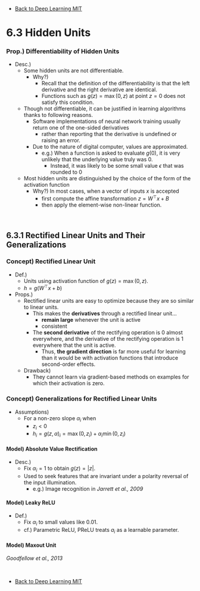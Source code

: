 * [Back to Deep Learning MIT](../../main.md)

# 6.3 Hidden Units
### Prop.) Differentiability of Hidden Units
- Desc.)
  - Some hidden units are not differentiable.
    - Why?)
      - Recall that the definition of the differentiability is that the left derivative and the right derivative are identical.
      - Functions such as $`g(z) = \max(0, z)`$ at point $`z=0`$ does not satisfy this condition.
  - Though not differentiable, it can be justified in learning algorithms thanks to following reasons.
    - Software implementations of neural network training usually return one of the one-sided derivatives
      - rather than reporting that the derivative is undefined or raising an error. 
    - Due to the nature of digital computer, values are approximated.
      - e.g.) When a function is asked to evaluate $`g(0)`$, it is very unlikely that the underlying value truly was $`0`$. 
        - Instead, it was likely to be some small value $`\epsilon`$ that was rounded to $`0`$
  - Most hidden units are distinguished by the choice of the form of the activation function
    - Why?) In most cases, when a vector of inputs $`x`$ is accepted
      - first compute the affine transformation $`z = W^\top x + B`$
      - then apply the element-wise non-linear function.

<br>

## 6.3.1 Rectified Linear Units and Their Generalizations
### Concept) Rectified Linear Unit
- Def.)
  - Units using activation function of $`g(z) = \max(0,z)`$.
  - $`h = g(W^\top x + b)`$
- Props.)
  - Rectified linear units are easy to optimize because they are so similar to linear units.
    - This makes the **derivatives** through a rectified linear unit... 
      - **remain large** whenever the unit is active
      - consistent
    - The **second derivative** of the rectifying operation is $`0`$ almost everywhere, and the derivative of the rectifying operation is $`1`$ everywhere that the unit is active.
      - Thus, **the gradient direction** is far more useful for learning than it would be with activation functions that introduce second-order effects.
  - Drawback)
    - They cannot learn via gradient-based methods on examples for which their activation is zero.

### Concept) Generalizations for Rectified Linear Units
- Assumptions)
    - For a non-zero slope $`\alpha_i`$ when 
      - $`z_i \lt 0`$
      - $`h_i = g(z,\alpha)_i = \max(0, z_i) + \alpha_i \min(0,z_i)`$

#### Model) Absolute Value Rectification
- Desc.)
  - Fix $`\alpha_i = 1`$ to obtain $`g(z) = |z|`$.
  - Used to seek features that are invariant under a polarity reversal of the input illumination.
    - e.g.) Image recognition in *Jarrett et al., 2009*

#### Model) Leaky ReLU
- Def.)
  - Fix $`\alpha_i`$ to small values like $`0.01`$.
  - cf.) Parametric ReLU, PReLU treats $`a_i`$ as a learnable parameter.


#### Model) Maxout Unit
*Goodfellow et al., 2013*









<br>

* [Back to Deep Learning MIT](../../main.md)